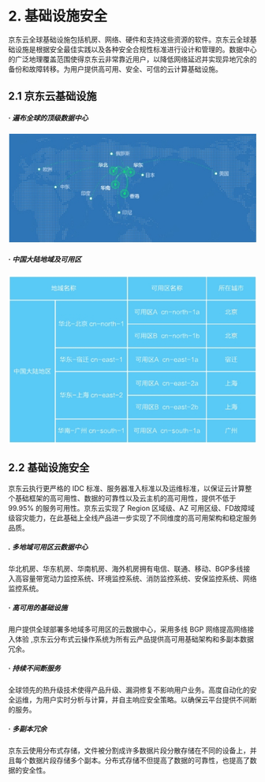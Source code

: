 # 2. 基础设施安全

京东云全球基础设施包括机房、网络、硬件和支持这些资源的软件。京东云全球基础设施是根据安全最佳实践以及各种安全合规性标准进行设计和管理的。数据中心的广泛地理覆盖范围使得京东云非常靠近用户，以降低网络延迟并实现异地冗余的备份和故障转移。为用户提供高可用、安全、可信的云计算基础设施。

## 2.1 京东云基础设施

##### · 遍布全球的顶级数据中心


![图 3 京东云全球数据中心](../../../../image/Security-Information/global.jpg)


##### · 中国大陆地域及可用区


![表 1 中国大陆地域及可用区](../../../../image/Security-Information/domestic.jpg)



## 2.2 基础设施安全

京东云执行更严格的 IDC
标准、服务器准入标准以及运维标准，以保证云计算整个基础框架的高可用性、数据的可靠性以及云主机的高可用性，提供不低于99.95% 的服务可用性。京东云实现了 Region 区域级、AZ 可用区级、FD故障域级容灾能力，在此基础上全线产品进一步实现了不同维度的高可用架构和稳定服务品质。

##### . 多地域可用区云数据中心

华北机房、华东机房、华南机房、海外机房拥有电信、联通、移动、BGP多线接入高容量带宽动力监控系统、环境监控系统、消防监控系统、安保监控系统、网络监控系统。

##### · 高可用的基础设施

用户提供全球部署多地域多可用区的云数据中心，采用多线 BGP 网络提高网络接入体验 ,京东云分布式云操作系统为所有云产品提供高可用基础架构和多副本数据冗余。

##### · 持续不间断服务

全球领先的热升级技术使得产品升级、漏洞修复不影响用户业务。高度自动化的安全运维，为用户实时分析与计算，并自主响应安全策略。以确保云平台提供不间断的服务。

##### · 多副本冗余

京东云使用分布式存储，文件被分割成许多数据片段分散存储在不同的设备上，并且每个数据片段存储多个副本。分布式存储不但提高了数据的可靠性，也提高了数据的安全性。

